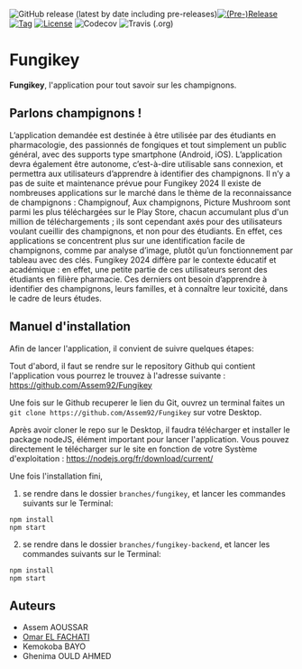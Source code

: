 <img alt="GitHub release (latest by date including pre-releases)" src="https://img.shields.io/github/v/release/Assem92/Fungikey?include_prereleases">[![(Pre-)Release](https://img.shields.io/github/release/Assem92/Fungikey/all.svg?label=(pre-)release&style=flat-square)](build.gradle)
[![Tag](https://img.shields.io/github/tag/Assem92/Fungikey.svg?label=tag&style=flat-square)](build.gradle)
[![License](https://img.shields.io/github/license/pascalpoizat/template-java-project.svg?style=flat-square)](LICENSE)
![Codecov](https://img.shields.io/codecov/c/github/Assem92/Fungikey)
<img alt="Travis (.org)" src="https://img.shields.io/travis/Assem92/Fungikey">
# Fungikey

**Fungikey**, l'application pour tout savoir sur les champignons. 

## Parlons champignons !

L’application demandée est destinée à être utilisée par des étudiants en pharmacologie, des passionnés de fongiques et tout simplement un public général, avec des supports type smartphone (Android, iOS). L’application devra également être autonome, c’est-à-dire utilisable sans connexion, et permettra aux utilisateurs d’apprendre à identifier des champignons. 
Il n’y a pas de suite et maintenance prévue pour Fungikey 2024
Il existe de nombreuses applications sur le marché dans le thème de la reconnaissance de champignons : Champignouf, Aux champignons, Picture Mushroom sont parmi les plus téléchargées sur le Play Store, chacun accumulant plus d'un million de téléchargements ; ils sont cependant axés pour des utilisateurs voulant cueillir des champignons, et non pour des étudiants. En effet, ces applications se concentrent plus sur une identification facile de champignons, comme par analyse d’image, plutôt qu’un fonctionnement par tableau avec des clés. Fungikey 2024 diffère par le contexte éducatif et académique : en effet, une petite partie de ces utilisateurs seront des étudiants en filière pharmacie. Ces derniers ont besoin d’apprendre à identifier des champignons, leurs familles, et à connaître leur toxicité, dans le cadre de leurs études.


## Manuel d'installation 

Afin de lancer l'application, il convient de suivre quelques étapes: 

Tout d'abord, il faut se rendre sur le repository Github qui contient l'application vous pourrez le trouvez à l'adresse suivante : 
    https://github.com/Assem92/Fungikey

Une fois sur le Github recuperer le lien du Git, ouvrez un terminal faites un ```git clone https://github.com/Assem92/Fungikey``` sur votre Desktop.  

Après avoir cloner le repo sur le Desktop, il faudra télécharger et installer le package nodeJS, élément important pour lancer l'application. Vous pouvez directement le télécharger sur le site en fonction de votre Système d'exploitation : https://nodejs.org/fr/download/current/

Une fois l'installation fini,
1) se rendre dans le dossier ```branches/fungikey```, et lancer les commandes suivants sur le Terminal:
```
npm install
npm start
```
2) se rendre dans le dossier ```branches/fungikey-backend```, et lancer les commandes suivants sur le Terminal:

```
npm install
npm start
```


## Auteurs

* Assem AOUSSAR 
* [Omar EL FACHATI](https://github.com/ofachati)
* Kemokoba BAYO
* Ghenima OULD AHMED 
 

